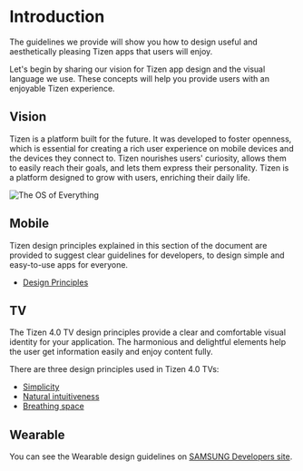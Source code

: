 # Introduction

The guidelines we provide will show you how to design useful and aesthetically pleasing Tizen apps that users will enjoy.

Let's begin by sharing our vision for Tizen app design and the visual language we use. These concepts will help you provide users with an enjoyable Tizen experience.
 
## Vision

Tizen is a platform built for the future. It was developed to foster openness, which is essential for creating a rich user experience on mobile devices and the devices they connect to. Tizen nourishes users' curiosity, allows them to easily reach their goals, and lets them express their personality. Tizen is a platform designed to grow with users, enriching their daily life.

![The OS of Everything](media/1.1.png)


## Mobile

Tizen design principles explained in this section of the document are provided to suggest clear guidelines for developers, to design simple and easy-to-use apps for everyone.

- [Design Principles](mobile/design-principles.md)


## TV

The Tizen 4.0 TV design principles provide a clear and comfortable
visual identity for your application. The harmonious and delightful
elements help the user get information easily and enjoy content fully.

There are three design principles used in Tizen 4.0 TVs:

- [Simplicity](tv/design-principles/simplicity.md)
- [Natural intuitiveness](tv/design-principles/natural-intuitiveness.md)
- [Breathing space](tv/design-principles/breathing-space.md)


## Wearable

You can see the Wearable design guidelines on [SAMSUNG Developers site](https://developer.samsung.com/gear/design/principle).

